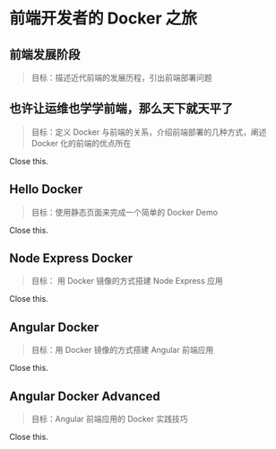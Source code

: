 # 前端开发者的 Docker 之旅

## 前端发展阶段
>目标：描述近代前端的发展历程，引出前端部署问题

## 也许让运维也学学前端，那么天下就天平了
>目标：定义 Docker 与前端的关系，介绍前端部署的几种方式，阐述 Docker 化的前端的优点所在

Close this.

## Hello Docker
> 目标：使用静态页面来完成一个简单的 Docker Demo

Close this.

## Node Express Docker
> 目标： 用 Docker 镜像的方式搭建 Node Express 应用

Close this.

## Angular Docker
> 目标：用 Docker 镜像的方式搭建 Angular 前端应用

Close this.

## Angular Docker Advanced
> 目标：Angular 前端应用的 Docker 实践技巧 

Close this.